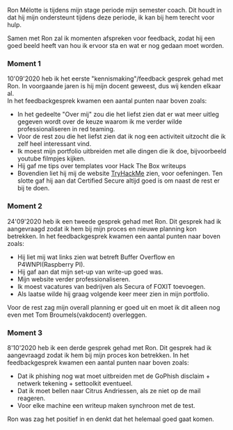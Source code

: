 Ron Mélotte is tijdens mijn stage periode mijn semester coach. Dit houdt in dat hij mijn ondersteunt tijdens deze periode, ik kan bij hem terecht voor hulp. 

Samen met Ron zal ik momenten afspreken voor feedback, zodat hij een goed beeld heeft van hou ik ervoor sta en wat er nog gedaan moet worden.

### Moment 1
10'09'2020 heb ik het eerste "kennismaking"/feedback gesprek gehad met Ron. In voorgaande jaren is hij mijn docent geweest, dus wij kenden elkaar al.<br>
In het feedbackgesprek kwamen een aantal punten naar boven zoals:<br>
- In het gedeelte "Over mij" zou die het liefst zien dat er wat meer uitleg gegeven wordt over de keuze waarom ik me verder wilde professionaliseren in red teaming.
- Voor de rest zou die het liefst zien dat ik nog een activiteit uitzocht die ik zelf heel interessant vind.
- Ik moest mijn portfolio uitbreiden met alle dingen die ik doe, bijvoorbeeld youtube filmpjes kijken.
- Hij gaf me tips over templates voor Hack The Box writeups
- Bovendien liet hij mij de website [TryHackMe](https://tryhackme.com/) zien, voor oefeningen. Ten slotte gaf hij aan dat Certified Secure altijd goed is om naast de rest er bij te doen.

### Moment 2
24'09'2020 heb ik een tweede gesprek gehad met Ron. Dit gesprek had ik aangevraagd zodat ik hem bij mijn proces en nieuwe planning kon betrekken.
In het feedbackgesprek kwamen een aantal punten naar boven zoals:<br>
- Hij liet mij wat links zien wat betreft Buffer Overflow en P4WNPI(Raspberry PI).
- Hij gaf aan dat mijn set-up van write-up goed was.
- Mijn website verder professionaliseren.
- Ik moest vacatures van bedrijven als Secura of FOXIT toevoegen.
- Als laatse wilde hij graag volgende keer meer zien in mijn portfolio.

Voor de rest zag mijn overall planning er goed uit en moet ik dit alleen nog even met Tom Broumels(vakdocent) overleggen.

### Moment 3
8'10'2020 heb ik een derde gesprek gehad met Ron. Dit gesprek had ik aangevraagd zodat ik hem bij mijn proces kon betrekken.
In het feedbackgesprek kwamen een aantal punten naar boven zoals:<br>
- Dat ik phishing nog wat moet uitbreiden met de GoPhish disclaim + netwerk tekening + settoolkit eventueel.
- Dat ik moet bellen naar Citrus Andriessen, als ze niet op de mail reageren.
- Voor elke machine een writeup maken synchroon met de test.

Ron was zag het positief in en denkt dat het helemaal goed gaat komen.

